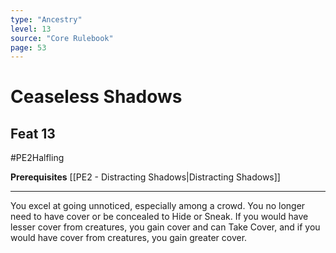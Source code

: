 ```yaml
---
type: "Ancestry"
level: 13
source: "Core Rulebook"
page: 53
---
```

# Ceaseless Shadows
## Feat 13
#PE2Halfling

**Prerequisites** [[PE2 - Distracting Shadows|Distracting Shadows]]

---
You excel at going unnoticed, especially among a crowd. You no longer need to have cover or be concealed to Hide or Sneak. If you would have lesser cover from creatures, you gain cover and can Take Cover, and if you would have cover from creatures, you gain greater cover.
